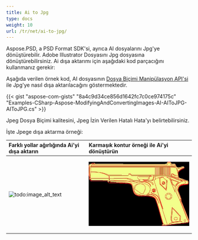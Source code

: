 ```yaml
---
title: Ai to Jpg
type: docs
weight: 10
url: /tr/net/ai-to-jpg/
---
```


Aspose.PSD, a PSD Format SDK'si, ayrıca AI dosyalarını Jpg'ye dönüştürebilir. Adobe Illustrator Dosyasını Jpg dosyasına dönüştürebilirsiniz. Ai dışa aktarımı için aşağıdaki kod parçacığını kullanmanız gerekir:


Aşağıda verilen örnek kod, AI dosyasının [Dosya Biçimi Manipülasyon API'si](/tr/psd/net/manipulate-different-image-file-formats/) ile Jpg'ye nasıl dışa aktarılacağını göstermektedir.

{{< gist "aspose-com-gists" "8a4c9d34ce856d1642fc7c0ce974175c" "Examples-CSharp-Aspose-ModifyingAndConvertingImages-AI-AIToJPG-AIToJPG.cs" >}}


Jpeg Dosya Biçimi kalitesini, Jpeg İzin Verilen Hatalı Hata'yı belirtebilirsiniz.

İşte Jpege dışa aktarma örneği:


|**Farklı yollar ağırlığında Ai'yi dışa aktarın**|**Karmaşık kontur örneği ile Ai'yi dönüştürün**|
| :- | :- |
|![todo:image_alt_text](ai-to-jpg_1)|<p>![todo:image_alt_text](ai-to-jpg_2.jpg)</p><p> </p>|
